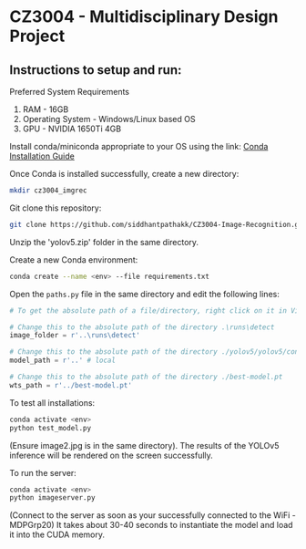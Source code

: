 # CZ3004 - Multidisciplinary Design Project

## Instructions to setup and run:

Preferred System Requirements

1. RAM - 16GB
2. Operating System - Windows/Linux based OS
3. GPU - NVIDIA 1650Ti 4GB

Install conda/miniconda appropriate to your OS using the link: [Conda Installation Guide](https://docs.conda.io/projects/conda/en/latest/user-guide/install/index.html)

Once Conda is installed successfully, create a new directory:

```bash
mkdir cz3004_imgrec
```

Git clone this repository:

```bash
git clone https://github.com/siddhantpathakk/CZ3004-Image-Recognition.git
```

Unzip the 'yolov5.zip' folder in the same directory.

Create a new Conda environment:

```bash
conda create --name <env> --file requirements.txt
```

Open the ``paths.py`` file in the same directory and edit the following lines:

```python
# To get the absolute path of a file/directory, right click on it in Visual Studio Code and click on COPY PATH

# Change this to the absolute path of the directory .\runs\detect
image_folder = r'..\runs\detect'

# Change this to the absolute path of the directory ./yolov5/yolov5/content/yolov5
model_path = r'..' # local

# Change this to the absolute path of the directory ./best-model.pt
wts_path = r'../best-model.pt'
```

To test all installations:

```bash
conda activate <env>
python test_model.py
```

(Ensure image2.jpg is in the same directory). The results of the YOLOv5 inference will be rendered on the screen successfully.

To run the server:

```bash
conda activate <env>
python imageserver.py
```

(Connect to the server as soon as your successfully connected to the WiFi - MDPGrp20) It takes about 30-40 seconds to instantiate the model and load it into the CUDA memory.
